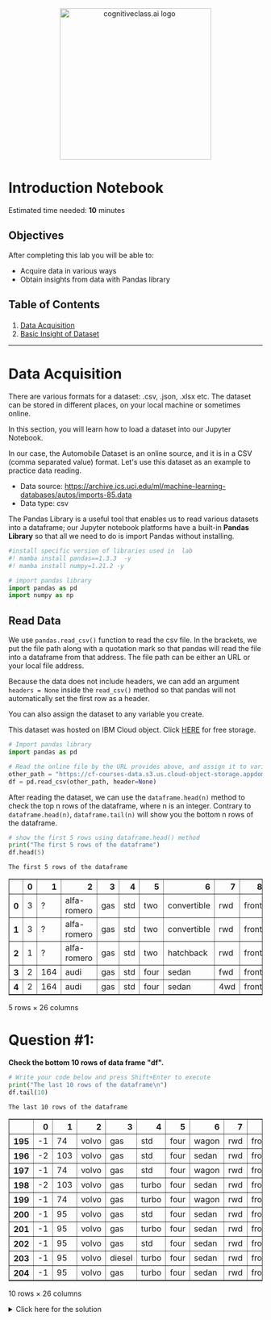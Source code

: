 <center>
    <img src="https://cf-courses-data.s3.us.cloud-object-storage.appdomain.cloud/IBMDeveloperSkillsNetwork-DA0101EN-SkillsNetwork/labs/Module%201/images/IDSNlogo.png" width="300" alt="cognitiveclass.ai logo"  />
</center>

# Introduction  Notebook

Estimated time needed: **10** minutes

## Objectives

After completing this lab you will be able to:

*   Acquire data in various ways
*   Obtain insights from data with Pandas library


<h2>Table of Contents</h2>

<div class="alert alert-block alert-info" style="margin-top: 20px">
<ol>
    <li><a href="https://#data_acquisition">Data Acquisition</a>
    <li><a href="https://#basic_insight">Basic Insight of Dataset</a></li>
</ol>

</div>
<hr>


<h1 id="data_acquisition">Data Acquisition</h1>
<p>
There are various formats for a dataset: .csv, .json, .xlsx  etc. The dataset can be stored in different places, on your local machine or sometimes online.<br>

In this section, you will learn how to load a dataset into our Jupyter Notebook.<br>

In our case, the Automobile Dataset is an online source, and it is in a CSV (comma separated value) format. Let's use this dataset as an example to practice data reading.

<ul>
    <li>Data source: <a href="https://archive.ics.uci.edu/ml/machine-learning-databases/autos/imports-85.data?utm_medium=Exinfluencer&utm_source=Exinfluencer&utm_content=000026UJ&utm_term=10006555&utm_id=NA-SkillsNetwork-Channel-SkillsNetworkCoursesIBMDeveloperSkillsNetworkDA0101ENSkillsNetwork20235326-2021-01-01" target="_blank">https://archive.ics.uci.edu/ml/machine-learning-databases/autos/imports-85.data</a></li>
    <li>Data type: csv</li>
</ul>
The Pandas Library is a useful tool that enables us to read various datasets into a dataframe; our Jupyter notebook platforms have a built-in <b>Pandas Library</b> so that all we need to do is import Pandas without installing.
</p>



```python
#install specific version of libraries used in  lab
#! mamba install pandas==1.3.3  -y
#! mamba install numpy=1.21.2 -y
```


```python
# import pandas library
import pandas as pd
import numpy as np
```

<h2>Read Data</h2>
<p>
We use <code>pandas.read_csv()</code> function to read the csv file. In the brackets, we put the file path along with a quotation mark so that pandas will read the file into a dataframe from that address. The file path can be either an URL or your local file address.<br>

Because the data does not include headers, we can add an argument <code>headers = None</code> inside the <code>read_csv()</code> method so that pandas will not automatically set the first row as a header.<br>

You can also assign the dataset to any variable you create.

</p>


This dataset was hosted on IBM Cloud object. Click <a href="https://cocl.us/DA101EN_object_storage?utm_medium=Exinfluencer&utm_source=Exinfluencer&utm_content=000026UJ&utm_term=10006555&utm_id=NA-SkillsNetwork-Channel-SkillsNetworkCoursesIBMDeveloperSkillsNetworkDA0101ENSkillsNetwork20235326-2021-01-01">HERE</a> for free storage.



```python
# Import pandas library
import pandas as pd

# Read the online file by the URL provides above, and assign it to variable "df"
other_path = "https://cf-courses-data.s3.us.cloud-object-storage.appdomain.cloud/IBMDeveloperSkillsNetwork-DA0101EN-SkillsNetwork/labs/Data%20files/auto.csv"
df = pd.read_csv(other_path, header=None)
```

After reading the dataset, we can use the <code>dataframe.head(n)</code> method to check the top n rows of the dataframe, where n is an integer. Contrary to <code>dataframe.head(n)</code>, <code>dataframe.tail(n)</code> will show you the bottom n rows of the dataframe.



```python
# show the first 5 rows using dataframe.head() method
print("The first 5 rows of the dataframe") 
df.head(5)
```

    The first 5 rows of the dataframe





<div>
<style scoped>
    .dataframe tbody tr th:only-of-type {
        vertical-align: middle;
    }

    .dataframe tbody tr th {
        vertical-align: top;
    }

    .dataframe thead th {
        text-align: right;
    }
</style>
<table border="1" class="dataframe">
  <thead>
    <tr style="text-align: right;">
      <th></th>
      <th>0</th>
      <th>1</th>
      <th>2</th>
      <th>3</th>
      <th>4</th>
      <th>5</th>
      <th>6</th>
      <th>7</th>
      <th>8</th>
      <th>9</th>
      <th>...</th>
      <th>16</th>
      <th>17</th>
      <th>18</th>
      <th>19</th>
      <th>20</th>
      <th>21</th>
      <th>22</th>
      <th>23</th>
      <th>24</th>
      <th>25</th>
    </tr>
  </thead>
  <tbody>
    <tr>
      <th>0</th>
      <td>3</td>
      <td>?</td>
      <td>alfa-romero</td>
      <td>gas</td>
      <td>std</td>
      <td>two</td>
      <td>convertible</td>
      <td>rwd</td>
      <td>front</td>
      <td>88.6</td>
      <td>...</td>
      <td>130</td>
      <td>mpfi</td>
      <td>3.47</td>
      <td>2.68</td>
      <td>9.0</td>
      <td>111</td>
      <td>5000</td>
      <td>21</td>
      <td>27</td>
      <td>13495</td>
    </tr>
    <tr>
      <th>1</th>
      <td>3</td>
      <td>?</td>
      <td>alfa-romero</td>
      <td>gas</td>
      <td>std</td>
      <td>two</td>
      <td>convertible</td>
      <td>rwd</td>
      <td>front</td>
      <td>88.6</td>
      <td>...</td>
      <td>130</td>
      <td>mpfi</td>
      <td>3.47</td>
      <td>2.68</td>
      <td>9.0</td>
      <td>111</td>
      <td>5000</td>
      <td>21</td>
      <td>27</td>
      <td>16500</td>
    </tr>
    <tr>
      <th>2</th>
      <td>1</td>
      <td>?</td>
      <td>alfa-romero</td>
      <td>gas</td>
      <td>std</td>
      <td>two</td>
      <td>hatchback</td>
      <td>rwd</td>
      <td>front</td>
      <td>94.5</td>
      <td>...</td>
      <td>152</td>
      <td>mpfi</td>
      <td>2.68</td>
      <td>3.47</td>
      <td>9.0</td>
      <td>154</td>
      <td>5000</td>
      <td>19</td>
      <td>26</td>
      <td>16500</td>
    </tr>
    <tr>
      <th>3</th>
      <td>2</td>
      <td>164</td>
      <td>audi</td>
      <td>gas</td>
      <td>std</td>
      <td>four</td>
      <td>sedan</td>
      <td>fwd</td>
      <td>front</td>
      <td>99.8</td>
      <td>...</td>
      <td>109</td>
      <td>mpfi</td>
      <td>3.19</td>
      <td>3.40</td>
      <td>10.0</td>
      <td>102</td>
      <td>5500</td>
      <td>24</td>
      <td>30</td>
      <td>13950</td>
    </tr>
    <tr>
      <th>4</th>
      <td>2</td>
      <td>164</td>
      <td>audi</td>
      <td>gas</td>
      <td>std</td>
      <td>four</td>
      <td>sedan</td>
      <td>4wd</td>
      <td>front</td>
      <td>99.4</td>
      <td>...</td>
      <td>136</td>
      <td>mpfi</td>
      <td>3.19</td>
      <td>3.40</td>
      <td>8.0</td>
      <td>115</td>
      <td>5500</td>
      <td>18</td>
      <td>22</td>
      <td>17450</td>
    </tr>
  </tbody>
</table>
<p>5 rows × 26 columns</p>
</div>



<div class="alert alert-danger alertdanger" style="margin-top: 20px">
<h1> Question #1: </h1>
<b>Check the bottom 10 rows of data frame "df".</b>
</div>



```python
# Write your code below and press Shift+Enter to execute 
print("The last 10 rows of the dataframe\n")
df.tail(10)
```

    The last 10 rows of the dataframe
    





<div>
<style scoped>
    .dataframe tbody tr th:only-of-type {
        vertical-align: middle;
    }

    .dataframe tbody tr th {
        vertical-align: top;
    }

    .dataframe thead th {
        text-align: right;
    }
</style>
<table border="1" class="dataframe">
  <thead>
    <tr style="text-align: right;">
      <th></th>
      <th>0</th>
      <th>1</th>
      <th>2</th>
      <th>3</th>
      <th>4</th>
      <th>5</th>
      <th>6</th>
      <th>7</th>
      <th>8</th>
      <th>9</th>
      <th>...</th>
      <th>16</th>
      <th>17</th>
      <th>18</th>
      <th>19</th>
      <th>20</th>
      <th>21</th>
      <th>22</th>
      <th>23</th>
      <th>24</th>
      <th>25</th>
    </tr>
  </thead>
  <tbody>
    <tr>
      <th>195</th>
      <td>-1</td>
      <td>74</td>
      <td>volvo</td>
      <td>gas</td>
      <td>std</td>
      <td>four</td>
      <td>wagon</td>
      <td>rwd</td>
      <td>front</td>
      <td>104.3</td>
      <td>...</td>
      <td>141</td>
      <td>mpfi</td>
      <td>3.78</td>
      <td>3.15</td>
      <td>9.5</td>
      <td>114</td>
      <td>5400</td>
      <td>23</td>
      <td>28</td>
      <td>13415</td>
    </tr>
    <tr>
      <th>196</th>
      <td>-2</td>
      <td>103</td>
      <td>volvo</td>
      <td>gas</td>
      <td>std</td>
      <td>four</td>
      <td>sedan</td>
      <td>rwd</td>
      <td>front</td>
      <td>104.3</td>
      <td>...</td>
      <td>141</td>
      <td>mpfi</td>
      <td>3.78</td>
      <td>3.15</td>
      <td>9.5</td>
      <td>114</td>
      <td>5400</td>
      <td>24</td>
      <td>28</td>
      <td>15985</td>
    </tr>
    <tr>
      <th>197</th>
      <td>-1</td>
      <td>74</td>
      <td>volvo</td>
      <td>gas</td>
      <td>std</td>
      <td>four</td>
      <td>wagon</td>
      <td>rwd</td>
      <td>front</td>
      <td>104.3</td>
      <td>...</td>
      <td>141</td>
      <td>mpfi</td>
      <td>3.78</td>
      <td>3.15</td>
      <td>9.5</td>
      <td>114</td>
      <td>5400</td>
      <td>24</td>
      <td>28</td>
      <td>16515</td>
    </tr>
    <tr>
      <th>198</th>
      <td>-2</td>
      <td>103</td>
      <td>volvo</td>
      <td>gas</td>
      <td>turbo</td>
      <td>four</td>
      <td>sedan</td>
      <td>rwd</td>
      <td>front</td>
      <td>104.3</td>
      <td>...</td>
      <td>130</td>
      <td>mpfi</td>
      <td>3.62</td>
      <td>3.15</td>
      <td>7.5</td>
      <td>162</td>
      <td>5100</td>
      <td>17</td>
      <td>22</td>
      <td>18420</td>
    </tr>
    <tr>
      <th>199</th>
      <td>-1</td>
      <td>74</td>
      <td>volvo</td>
      <td>gas</td>
      <td>turbo</td>
      <td>four</td>
      <td>wagon</td>
      <td>rwd</td>
      <td>front</td>
      <td>104.3</td>
      <td>...</td>
      <td>130</td>
      <td>mpfi</td>
      <td>3.62</td>
      <td>3.15</td>
      <td>7.5</td>
      <td>162</td>
      <td>5100</td>
      <td>17</td>
      <td>22</td>
      <td>18950</td>
    </tr>
    <tr>
      <th>200</th>
      <td>-1</td>
      <td>95</td>
      <td>volvo</td>
      <td>gas</td>
      <td>std</td>
      <td>four</td>
      <td>sedan</td>
      <td>rwd</td>
      <td>front</td>
      <td>109.1</td>
      <td>...</td>
      <td>141</td>
      <td>mpfi</td>
      <td>3.78</td>
      <td>3.15</td>
      <td>9.5</td>
      <td>114</td>
      <td>5400</td>
      <td>23</td>
      <td>28</td>
      <td>16845</td>
    </tr>
    <tr>
      <th>201</th>
      <td>-1</td>
      <td>95</td>
      <td>volvo</td>
      <td>gas</td>
      <td>turbo</td>
      <td>four</td>
      <td>sedan</td>
      <td>rwd</td>
      <td>front</td>
      <td>109.1</td>
      <td>...</td>
      <td>141</td>
      <td>mpfi</td>
      <td>3.78</td>
      <td>3.15</td>
      <td>8.7</td>
      <td>160</td>
      <td>5300</td>
      <td>19</td>
      <td>25</td>
      <td>19045</td>
    </tr>
    <tr>
      <th>202</th>
      <td>-1</td>
      <td>95</td>
      <td>volvo</td>
      <td>gas</td>
      <td>std</td>
      <td>four</td>
      <td>sedan</td>
      <td>rwd</td>
      <td>front</td>
      <td>109.1</td>
      <td>...</td>
      <td>173</td>
      <td>mpfi</td>
      <td>3.58</td>
      <td>2.87</td>
      <td>8.8</td>
      <td>134</td>
      <td>5500</td>
      <td>18</td>
      <td>23</td>
      <td>21485</td>
    </tr>
    <tr>
      <th>203</th>
      <td>-1</td>
      <td>95</td>
      <td>volvo</td>
      <td>diesel</td>
      <td>turbo</td>
      <td>four</td>
      <td>sedan</td>
      <td>rwd</td>
      <td>front</td>
      <td>109.1</td>
      <td>...</td>
      <td>145</td>
      <td>idi</td>
      <td>3.01</td>
      <td>3.40</td>
      <td>23.0</td>
      <td>106</td>
      <td>4800</td>
      <td>26</td>
      <td>27</td>
      <td>22470</td>
    </tr>
    <tr>
      <th>204</th>
      <td>-1</td>
      <td>95</td>
      <td>volvo</td>
      <td>gas</td>
      <td>turbo</td>
      <td>four</td>
      <td>sedan</td>
      <td>rwd</td>
      <td>front</td>
      <td>109.1</td>
      <td>...</td>
      <td>141</td>
      <td>mpfi</td>
      <td>3.78</td>
      <td>3.15</td>
      <td>9.5</td>
      <td>114</td>
      <td>5400</td>
      <td>19</td>
      <td>25</td>
      <td>22625</td>
    </tr>
  </tbody>
</table>
<p>10 rows × 26 columns</p>
</div>



<details><summary>Click here for the solution</summary>

```python
print("The last 10 rows of the dataframe\n")
df.tail(10)
```


<h3>Add Headers</h3>
<p>
Take a look at our dataset. Pandas automatically set the header with an integer starting from 0.
</p>
<p>
To better describe our data, we can introduce a header. This information is available at:  <a href="https://archive.ics.uci.edu/ml/datasets/Automobile?utm_medium=Exinfluencer&utm_source=Exinfluencer&utm_content=000026UJ&utm_term=10006555&utm_id=NA-SkillsNetwork-Channel-SkillsNetworkCoursesIBMDeveloperSkillsNetworkDA0101ENSkillsNetwork20235326-2021-01-01" target="_blank">https://archive.ics.uci.edu/ml/datasets/Automobile</a>.
</p>
<p>
Thus, we have to add headers manually.
</p>
<p>
First, we create a list "headers" that include all column names in order.
Then, we use <code>dataframe.columns = headers</code> to replace the headers with the list we created.
</p>



```python
# create headers list
headers = ["symboling","normalized-losses","make","fuel-type","aspiration", "num-of-doors","body-style",
         "drive-wheels","engine-location","wheel-base", "length","width","height","curb-weight","engine-type",
         "num-of-cylinders", "engine-size","fuel-system","bore","stroke","compression-ratio","horsepower",
         "peak-rpm","city-mpg","highway-mpg","price"]
print("headers\n", headers)
```

    headers
     ['symboling', 'normalized-losses', 'make', 'fuel-type', 'aspiration', 'num-of-doors', 'body-style', 'drive-wheels', 'engine-location', 'wheel-base', 'length', 'width', 'height', 'curb-weight', 'engine-type', 'num-of-cylinders', 'engine-size', 'fuel-system', 'bore', 'stroke', 'compression-ratio', 'horsepower', 'peak-rpm', 'city-mpg', 'highway-mpg', 'price']


We replace headers and recheck our dataframe:



```python
df.columns = headers
df.head(10)
```




<div>
<style scoped>
    .dataframe tbody tr th:only-of-type {
        vertical-align: middle;
    }

    .dataframe tbody tr th {
        vertical-align: top;
    }

    .dataframe thead th {
        text-align: right;
    }
</style>
<table border="1" class="dataframe">
  <thead>
    <tr style="text-align: right;">
      <th></th>
      <th>symboling</th>
      <th>normalized-losses</th>
      <th>make</th>
      <th>fuel-type</th>
      <th>aspiration</th>
      <th>num-of-doors</th>
      <th>body-style</th>
      <th>drive-wheels</th>
      <th>engine-location</th>
      <th>wheel-base</th>
      <th>...</th>
      <th>engine-size</th>
      <th>fuel-system</th>
      <th>bore</th>
      <th>stroke</th>
      <th>compression-ratio</th>
      <th>horsepower</th>
      <th>peak-rpm</th>
      <th>city-mpg</th>
      <th>highway-mpg</th>
      <th>price</th>
    </tr>
  </thead>
  <tbody>
    <tr>
      <th>0</th>
      <td>3</td>
      <td>?</td>
      <td>alfa-romero</td>
      <td>gas</td>
      <td>std</td>
      <td>two</td>
      <td>convertible</td>
      <td>rwd</td>
      <td>front</td>
      <td>88.6</td>
      <td>...</td>
      <td>130</td>
      <td>mpfi</td>
      <td>3.47</td>
      <td>2.68</td>
      <td>9.0</td>
      <td>111</td>
      <td>5000</td>
      <td>21</td>
      <td>27</td>
      <td>13495</td>
    </tr>
    <tr>
      <th>1</th>
      <td>3</td>
      <td>?</td>
      <td>alfa-romero</td>
      <td>gas</td>
      <td>std</td>
      <td>two</td>
      <td>convertible</td>
      <td>rwd</td>
      <td>front</td>
      <td>88.6</td>
      <td>...</td>
      <td>130</td>
      <td>mpfi</td>
      <td>3.47</td>
      <td>2.68</td>
      <td>9.0</td>
      <td>111</td>
      <td>5000</td>
      <td>21</td>
      <td>27</td>
      <td>16500</td>
    </tr>
    <tr>
      <th>2</th>
      <td>1</td>
      <td>?</td>
      <td>alfa-romero</td>
      <td>gas</td>
      <td>std</td>
      <td>two</td>
      <td>hatchback</td>
      <td>rwd</td>
      <td>front</td>
      <td>94.5</td>
      <td>...</td>
      <td>152</td>
      <td>mpfi</td>
      <td>2.68</td>
      <td>3.47</td>
      <td>9.0</td>
      <td>154</td>
      <td>5000</td>
      <td>19</td>
      <td>26</td>
      <td>16500</td>
    </tr>
    <tr>
      <th>3</th>
      <td>2</td>
      <td>164</td>
      <td>audi</td>
      <td>gas</td>
      <td>std</td>
      <td>four</td>
      <td>sedan</td>
      <td>fwd</td>
      <td>front</td>
      <td>99.8</td>
      <td>...</td>
      <td>109</td>
      <td>mpfi</td>
      <td>3.19</td>
      <td>3.40</td>
      <td>10.0</td>
      <td>102</td>
      <td>5500</td>
      <td>24</td>
      <td>30</td>
      <td>13950</td>
    </tr>
    <tr>
      <th>4</th>
      <td>2</td>
      <td>164</td>
      <td>audi</td>
      <td>gas</td>
      <td>std</td>
      <td>four</td>
      <td>sedan</td>
      <td>4wd</td>
      <td>front</td>
      <td>99.4</td>
      <td>...</td>
      <td>136</td>
      <td>mpfi</td>
      <td>3.19</td>
      <td>3.40</td>
      <td>8.0</td>
      <td>115</td>
      <td>5500</td>
      <td>18</td>
      <td>22</td>
      <td>17450</td>
    </tr>
    <tr>
      <th>5</th>
      <td>2</td>
      <td>?</td>
      <td>audi</td>
      <td>gas</td>
      <td>std</td>
      <td>two</td>
      <td>sedan</td>
      <td>fwd</td>
      <td>front</td>
      <td>99.8</td>
      <td>...</td>
      <td>136</td>
      <td>mpfi</td>
      <td>3.19</td>
      <td>3.40</td>
      <td>8.5</td>
      <td>110</td>
      <td>5500</td>
      <td>19</td>
      <td>25</td>
      <td>15250</td>
    </tr>
    <tr>
      <th>6</th>
      <td>1</td>
      <td>158</td>
      <td>audi</td>
      <td>gas</td>
      <td>std</td>
      <td>four</td>
      <td>sedan</td>
      <td>fwd</td>
      <td>front</td>
      <td>105.8</td>
      <td>...</td>
      <td>136</td>
      <td>mpfi</td>
      <td>3.19</td>
      <td>3.40</td>
      <td>8.5</td>
      <td>110</td>
      <td>5500</td>
      <td>19</td>
      <td>25</td>
      <td>17710</td>
    </tr>
    <tr>
      <th>7</th>
      <td>1</td>
      <td>?</td>
      <td>audi</td>
      <td>gas</td>
      <td>std</td>
      <td>four</td>
      <td>wagon</td>
      <td>fwd</td>
      <td>front</td>
      <td>105.8</td>
      <td>...</td>
      <td>136</td>
      <td>mpfi</td>
      <td>3.19</td>
      <td>3.40</td>
      <td>8.5</td>
      <td>110</td>
      <td>5500</td>
      <td>19</td>
      <td>25</td>
      <td>18920</td>
    </tr>
    <tr>
      <th>8</th>
      <td>1</td>
      <td>158</td>
      <td>audi</td>
      <td>gas</td>
      <td>turbo</td>
      <td>four</td>
      <td>sedan</td>
      <td>fwd</td>
      <td>front</td>
      <td>105.8</td>
      <td>...</td>
      <td>131</td>
      <td>mpfi</td>
      <td>3.13</td>
      <td>3.40</td>
      <td>8.3</td>
      <td>140</td>
      <td>5500</td>
      <td>17</td>
      <td>20</td>
      <td>23875</td>
    </tr>
    <tr>
      <th>9</th>
      <td>0</td>
      <td>?</td>
      <td>audi</td>
      <td>gas</td>
      <td>turbo</td>
      <td>two</td>
      <td>hatchback</td>
      <td>4wd</td>
      <td>front</td>
      <td>99.5</td>
      <td>...</td>
      <td>131</td>
      <td>mpfi</td>
      <td>3.13</td>
      <td>3.40</td>
      <td>7.0</td>
      <td>160</td>
      <td>5500</td>
      <td>16</td>
      <td>22</td>
      <td>?</td>
    </tr>
  </tbody>
</table>
<p>10 rows × 26 columns</p>
</div>



We need to replace the "?" symbol with NaN so the dropna() can remove the missing values:



```python
df1=df.replace('?',np.NaN)

```

We can drop missing values along the column "price" as follows:



```python
df=df1.dropna(subset=["price"], axis=0)
df.head(20)
```




<div>
<style scoped>
    .dataframe tbody tr th:only-of-type {
        vertical-align: middle;
    }

    .dataframe tbody tr th {
        vertical-align: top;
    }

    .dataframe thead th {
        text-align: right;
    }
</style>
<table border="1" class="dataframe">
  <thead>
    <tr style="text-align: right;">
      <th></th>
      <th>symboling</th>
      <th>normalized-losses</th>
      <th>make</th>
      <th>fuel-type</th>
      <th>aspiration</th>
      <th>num-of-doors</th>
      <th>body-style</th>
      <th>drive-wheels</th>
      <th>engine-location</th>
      <th>wheel-base</th>
      <th>...</th>
      <th>engine-size</th>
      <th>fuel-system</th>
      <th>bore</th>
      <th>stroke</th>
      <th>compression-ratio</th>
      <th>horsepower</th>
      <th>peak-rpm</th>
      <th>city-mpg</th>
      <th>highway-mpg</th>
      <th>price</th>
    </tr>
  </thead>
  <tbody>
    <tr>
      <th>0</th>
      <td>3</td>
      <td>NaN</td>
      <td>alfa-romero</td>
      <td>gas</td>
      <td>std</td>
      <td>two</td>
      <td>convertible</td>
      <td>rwd</td>
      <td>front</td>
      <td>88.6</td>
      <td>...</td>
      <td>130</td>
      <td>mpfi</td>
      <td>3.47</td>
      <td>2.68</td>
      <td>9.0</td>
      <td>111</td>
      <td>5000</td>
      <td>21</td>
      <td>27</td>
      <td>13495</td>
    </tr>
    <tr>
      <th>1</th>
      <td>3</td>
      <td>NaN</td>
      <td>alfa-romero</td>
      <td>gas</td>
      <td>std</td>
      <td>two</td>
      <td>convertible</td>
      <td>rwd</td>
      <td>front</td>
      <td>88.6</td>
      <td>...</td>
      <td>130</td>
      <td>mpfi</td>
      <td>3.47</td>
      <td>2.68</td>
      <td>9.0</td>
      <td>111</td>
      <td>5000</td>
      <td>21</td>
      <td>27</td>
      <td>16500</td>
    </tr>
    <tr>
      <th>2</th>
      <td>1</td>
      <td>NaN</td>
      <td>alfa-romero</td>
      <td>gas</td>
      <td>std</td>
      <td>two</td>
      <td>hatchback</td>
      <td>rwd</td>
      <td>front</td>
      <td>94.5</td>
      <td>...</td>
      <td>152</td>
      <td>mpfi</td>
      <td>2.68</td>
      <td>3.47</td>
      <td>9.0</td>
      <td>154</td>
      <td>5000</td>
      <td>19</td>
      <td>26</td>
      <td>16500</td>
    </tr>
    <tr>
      <th>3</th>
      <td>2</td>
      <td>164</td>
      <td>audi</td>
      <td>gas</td>
      <td>std</td>
      <td>four</td>
      <td>sedan</td>
      <td>fwd</td>
      <td>front</td>
      <td>99.8</td>
      <td>...</td>
      <td>109</td>
      <td>mpfi</td>
      <td>3.19</td>
      <td>3.40</td>
      <td>10.0</td>
      <td>102</td>
      <td>5500</td>
      <td>24</td>
      <td>30</td>
      <td>13950</td>
    </tr>
    <tr>
      <th>4</th>
      <td>2</td>
      <td>164</td>
      <td>audi</td>
      <td>gas</td>
      <td>std</td>
      <td>four</td>
      <td>sedan</td>
      <td>4wd</td>
      <td>front</td>
      <td>99.4</td>
      <td>...</td>
      <td>136</td>
      <td>mpfi</td>
      <td>3.19</td>
      <td>3.40</td>
      <td>8.0</td>
      <td>115</td>
      <td>5500</td>
      <td>18</td>
      <td>22</td>
      <td>17450</td>
    </tr>
    <tr>
      <th>5</th>
      <td>2</td>
      <td>NaN</td>
      <td>audi</td>
      <td>gas</td>
      <td>std</td>
      <td>two</td>
      <td>sedan</td>
      <td>fwd</td>
      <td>front</td>
      <td>99.8</td>
      <td>...</td>
      <td>136</td>
      <td>mpfi</td>
      <td>3.19</td>
      <td>3.40</td>
      <td>8.5</td>
      <td>110</td>
      <td>5500</td>
      <td>19</td>
      <td>25</td>
      <td>15250</td>
    </tr>
    <tr>
      <th>6</th>
      <td>1</td>
      <td>158</td>
      <td>audi</td>
      <td>gas</td>
      <td>std</td>
      <td>four</td>
      <td>sedan</td>
      <td>fwd</td>
      <td>front</td>
      <td>105.8</td>
      <td>...</td>
      <td>136</td>
      <td>mpfi</td>
      <td>3.19</td>
      <td>3.40</td>
      <td>8.5</td>
      <td>110</td>
      <td>5500</td>
      <td>19</td>
      <td>25</td>
      <td>17710</td>
    </tr>
    <tr>
      <th>7</th>
      <td>1</td>
      <td>NaN</td>
      <td>audi</td>
      <td>gas</td>
      <td>std</td>
      <td>four</td>
      <td>wagon</td>
      <td>fwd</td>
      <td>front</td>
      <td>105.8</td>
      <td>...</td>
      <td>136</td>
      <td>mpfi</td>
      <td>3.19</td>
      <td>3.40</td>
      <td>8.5</td>
      <td>110</td>
      <td>5500</td>
      <td>19</td>
      <td>25</td>
      <td>18920</td>
    </tr>
    <tr>
      <th>8</th>
      <td>1</td>
      <td>158</td>
      <td>audi</td>
      <td>gas</td>
      <td>turbo</td>
      <td>four</td>
      <td>sedan</td>
      <td>fwd</td>
      <td>front</td>
      <td>105.8</td>
      <td>...</td>
      <td>131</td>
      <td>mpfi</td>
      <td>3.13</td>
      <td>3.40</td>
      <td>8.3</td>
      <td>140</td>
      <td>5500</td>
      <td>17</td>
      <td>20</td>
      <td>23875</td>
    </tr>
    <tr>
      <th>10</th>
      <td>2</td>
      <td>192</td>
      <td>bmw</td>
      <td>gas</td>
      <td>std</td>
      <td>two</td>
      <td>sedan</td>
      <td>rwd</td>
      <td>front</td>
      <td>101.2</td>
      <td>...</td>
      <td>108</td>
      <td>mpfi</td>
      <td>3.50</td>
      <td>2.80</td>
      <td>8.8</td>
      <td>101</td>
      <td>5800</td>
      <td>23</td>
      <td>29</td>
      <td>16430</td>
    </tr>
    <tr>
      <th>11</th>
      <td>0</td>
      <td>192</td>
      <td>bmw</td>
      <td>gas</td>
      <td>std</td>
      <td>four</td>
      <td>sedan</td>
      <td>rwd</td>
      <td>front</td>
      <td>101.2</td>
      <td>...</td>
      <td>108</td>
      <td>mpfi</td>
      <td>3.50</td>
      <td>2.80</td>
      <td>8.8</td>
      <td>101</td>
      <td>5800</td>
      <td>23</td>
      <td>29</td>
      <td>16925</td>
    </tr>
    <tr>
      <th>12</th>
      <td>0</td>
      <td>188</td>
      <td>bmw</td>
      <td>gas</td>
      <td>std</td>
      <td>two</td>
      <td>sedan</td>
      <td>rwd</td>
      <td>front</td>
      <td>101.2</td>
      <td>...</td>
      <td>164</td>
      <td>mpfi</td>
      <td>3.31</td>
      <td>3.19</td>
      <td>9.0</td>
      <td>121</td>
      <td>4250</td>
      <td>21</td>
      <td>28</td>
      <td>20970</td>
    </tr>
    <tr>
      <th>13</th>
      <td>0</td>
      <td>188</td>
      <td>bmw</td>
      <td>gas</td>
      <td>std</td>
      <td>four</td>
      <td>sedan</td>
      <td>rwd</td>
      <td>front</td>
      <td>101.2</td>
      <td>...</td>
      <td>164</td>
      <td>mpfi</td>
      <td>3.31</td>
      <td>3.19</td>
      <td>9.0</td>
      <td>121</td>
      <td>4250</td>
      <td>21</td>
      <td>28</td>
      <td>21105</td>
    </tr>
    <tr>
      <th>14</th>
      <td>1</td>
      <td>NaN</td>
      <td>bmw</td>
      <td>gas</td>
      <td>std</td>
      <td>four</td>
      <td>sedan</td>
      <td>rwd</td>
      <td>front</td>
      <td>103.5</td>
      <td>...</td>
      <td>164</td>
      <td>mpfi</td>
      <td>3.31</td>
      <td>3.19</td>
      <td>9.0</td>
      <td>121</td>
      <td>4250</td>
      <td>20</td>
      <td>25</td>
      <td>24565</td>
    </tr>
    <tr>
      <th>15</th>
      <td>0</td>
      <td>NaN</td>
      <td>bmw</td>
      <td>gas</td>
      <td>std</td>
      <td>four</td>
      <td>sedan</td>
      <td>rwd</td>
      <td>front</td>
      <td>103.5</td>
      <td>...</td>
      <td>209</td>
      <td>mpfi</td>
      <td>3.62</td>
      <td>3.39</td>
      <td>8.0</td>
      <td>182</td>
      <td>5400</td>
      <td>16</td>
      <td>22</td>
      <td>30760</td>
    </tr>
    <tr>
      <th>16</th>
      <td>0</td>
      <td>NaN</td>
      <td>bmw</td>
      <td>gas</td>
      <td>std</td>
      <td>two</td>
      <td>sedan</td>
      <td>rwd</td>
      <td>front</td>
      <td>103.5</td>
      <td>...</td>
      <td>209</td>
      <td>mpfi</td>
      <td>3.62</td>
      <td>3.39</td>
      <td>8.0</td>
      <td>182</td>
      <td>5400</td>
      <td>16</td>
      <td>22</td>
      <td>41315</td>
    </tr>
    <tr>
      <th>17</th>
      <td>0</td>
      <td>NaN</td>
      <td>bmw</td>
      <td>gas</td>
      <td>std</td>
      <td>four</td>
      <td>sedan</td>
      <td>rwd</td>
      <td>front</td>
      <td>110.0</td>
      <td>...</td>
      <td>209</td>
      <td>mpfi</td>
      <td>3.62</td>
      <td>3.39</td>
      <td>8.0</td>
      <td>182</td>
      <td>5400</td>
      <td>15</td>
      <td>20</td>
      <td>36880</td>
    </tr>
    <tr>
      <th>18</th>
      <td>2</td>
      <td>121</td>
      <td>chevrolet</td>
      <td>gas</td>
      <td>std</td>
      <td>two</td>
      <td>hatchback</td>
      <td>fwd</td>
      <td>front</td>
      <td>88.4</td>
      <td>...</td>
      <td>61</td>
      <td>2bbl</td>
      <td>2.91</td>
      <td>3.03</td>
      <td>9.5</td>
      <td>48</td>
      <td>5100</td>
      <td>47</td>
      <td>53</td>
      <td>5151</td>
    </tr>
    <tr>
      <th>19</th>
      <td>1</td>
      <td>98</td>
      <td>chevrolet</td>
      <td>gas</td>
      <td>std</td>
      <td>two</td>
      <td>hatchback</td>
      <td>fwd</td>
      <td>front</td>
      <td>94.5</td>
      <td>...</td>
      <td>90</td>
      <td>2bbl</td>
      <td>3.03</td>
      <td>3.11</td>
      <td>9.6</td>
      <td>70</td>
      <td>5400</td>
      <td>38</td>
      <td>43</td>
      <td>6295</td>
    </tr>
    <tr>
      <th>20</th>
      <td>0</td>
      <td>81</td>
      <td>chevrolet</td>
      <td>gas</td>
      <td>std</td>
      <td>four</td>
      <td>sedan</td>
      <td>fwd</td>
      <td>front</td>
      <td>94.5</td>
      <td>...</td>
      <td>90</td>
      <td>2bbl</td>
      <td>3.03</td>
      <td>3.11</td>
      <td>9.6</td>
      <td>70</td>
      <td>5400</td>
      <td>38</td>
      <td>43</td>
      <td>6575</td>
    </tr>
  </tbody>
</table>
<p>20 rows × 26 columns</p>
</div>



Now, we have successfully read the raw dataset and added the correct headers into the dataframe.


 <div class="alert alert-danger alertdanger" style="margin-top: 20px">
<h1> Question #2: </h1>
<b>Find the name of the columns of the dataframe.</b>
</div>



```python
# Write your code below and press Shift+Enter to execute 
print(df.columns)
```

    Index(['symboling', 'normalized-losses', 'make', 'fuel-type', 'aspiration',
           'num-of-doors', 'body-style', 'drive-wheels', 'engine-location',
           'wheel-base', 'length', 'width', 'height', 'curb-weight', 'engine-type',
           'num-of-cylinders', 'engine-size', 'fuel-system', 'bore', 'stroke',
           'compression-ratio', 'horsepower', 'peak-rpm', 'city-mpg',
           'highway-mpg', 'price'],
          dtype='object')


<details><summary>Click here for the solution</summary>

```python
print(df.columns)
```

</details>


<h2>Save Dataset</h2>
<p>
Correspondingly, Pandas enables us to save the dataset to csv. By using the <code>dataframe.to_csv()</code> method, you can add the file path and name along with quotation marks in the brackets.
</p>
<p>
For example, if you would save the dataframe <b>df</b> as <b>automobile.csv</b> to your local machine, you may use the syntax below, where <code>index = False</code> means the row names will not be written.
</p>



```python
df.to_csv("automobile.csv", index=False)
```

We can also read and save other file formats. We can use similar functions like **`pd.read_csv()`** and **`df.to_csv()`** for other data formats. The functions are listed in the following table:


<h2>Read/Save Other Data Formats</h2>

| Data Formate |        Read       |            Save |
| ------------ | :---------------: | --------------: |
| csv          |  `pd.read_csv()`  |   `df.to_csv()` |
| json         |  `pd.read_json()` |  `df.to_json()` |
| excel        | `pd.read_excel()` | `df.to_excel()` |
| hdf          |  `pd.read_hdf()`  |   `df.to_hdf()` |
| sql          |  `pd.read_sql()`  |   `df.to_sql()` |
| ...          |        ...        |             ... |


<h1 id="basic_insight">Basic Insight of Dataset</h1>
<p>
After reading data into Pandas dataframe, it is time for us to explore the dataset.<br>

There are several ways to obtain essential insights of the data to help us better understand our dataset.

</p>


<h2>Data Types</h2>
<p>
Data has a variety of types.<br>

The main types stored in Pandas dataframes are <b>object</b>, <b>float</b>, <b>int</b>, <b>bool</b> and <b>datetime64</b>. In order to better learn about each attribute, it is always good for us to know the data type of each column. In Pandas:

</p>



```python
df.dtypes

```




    symboling              int64
    normalized-losses     object
    make                  object
    fuel-type             object
    aspiration            object
    num-of-doors          object
    body-style            object
    drive-wheels          object
    engine-location       object
    wheel-base           float64
    length               float64
    width                float64
    height               float64
    curb-weight            int64
    engine-type           object
    num-of-cylinders      object
    engine-size            int64
    fuel-system           object
    bore                  object
    stroke                object
    compression-ratio    float64
    horsepower            object
    peak-rpm              object
    city-mpg               int64
    highway-mpg            int64
    price                 object
    dtype: object



A series with the data type of each column is returned.



```python
# check the data type of data frame "df" by .dtypes
print(df.dtypes)
```

    symboling              int64
    normalized-losses     object
    make                  object
    fuel-type             object
    aspiration            object
    num-of-doors          object
    body-style            object
    drive-wheels          object
    engine-location       object
    wheel-base           float64
    length               float64
    width                float64
    height               float64
    curb-weight            int64
    engine-type           object
    num-of-cylinders      object
    engine-size            int64
    fuel-system           object
    bore                  object
    stroke                object
    compression-ratio    float64
    horsepower            object
    peak-rpm              object
    city-mpg               int64
    highway-mpg            int64
    price                 object
    dtype: object


<p>
As shown above, it is clear to see that the data type of "symboling" and "curb-weight" are <code>int64</code>, "normalized-losses" is <code>object</code>, and "wheel-base" is <code>float64</code>, etc.
</p>
<p>
These data types can be changed; we will learn how to accomplish this in a later module.
</p>


<h2>Describe</h2>
If we would like to get a statistical summary of each column e.g. count, column mean value, column standard deviation, etc., we use the describe method:

dataframe.describe()
This method will provide various summary statistics, excluding <code>NaN</code> (Not a Number) values.



```python
df.describe()
```




<div>
<style scoped>
    .dataframe tbody tr th:only-of-type {
        vertical-align: middle;
    }

    .dataframe tbody tr th {
        vertical-align: top;
    }

    .dataframe thead th {
        text-align: right;
    }
</style>
<table border="1" class="dataframe">
  <thead>
    <tr style="text-align: right;">
      <th></th>
      <th>symboling</th>
      <th>wheel-base</th>
      <th>length</th>
      <th>width</th>
      <th>height</th>
      <th>curb-weight</th>
      <th>engine-size</th>
      <th>compression-ratio</th>
      <th>city-mpg</th>
      <th>highway-mpg</th>
    </tr>
  </thead>
  <tbody>
    <tr>
      <th>count</th>
      <td>201.000000</td>
      <td>201.000000</td>
      <td>201.000000</td>
      <td>201.000000</td>
      <td>201.000000</td>
      <td>201.000000</td>
      <td>201.000000</td>
      <td>201.000000</td>
      <td>201.000000</td>
      <td>201.000000</td>
    </tr>
    <tr>
      <th>mean</th>
      <td>0.840796</td>
      <td>98.797015</td>
      <td>174.200995</td>
      <td>65.889055</td>
      <td>53.766667</td>
      <td>2555.666667</td>
      <td>126.875622</td>
      <td>10.164279</td>
      <td>25.179104</td>
      <td>30.686567</td>
    </tr>
    <tr>
      <th>std</th>
      <td>1.254802</td>
      <td>6.066366</td>
      <td>12.322175</td>
      <td>2.101471</td>
      <td>2.447822</td>
      <td>517.296727</td>
      <td>41.546834</td>
      <td>4.004965</td>
      <td>6.423220</td>
      <td>6.815150</td>
    </tr>
    <tr>
      <th>min</th>
      <td>-2.000000</td>
      <td>86.600000</td>
      <td>141.100000</td>
      <td>60.300000</td>
      <td>47.800000</td>
      <td>1488.000000</td>
      <td>61.000000</td>
      <td>7.000000</td>
      <td>13.000000</td>
      <td>16.000000</td>
    </tr>
    <tr>
      <th>25%</th>
      <td>0.000000</td>
      <td>94.500000</td>
      <td>166.800000</td>
      <td>64.100000</td>
      <td>52.000000</td>
      <td>2169.000000</td>
      <td>98.000000</td>
      <td>8.600000</td>
      <td>19.000000</td>
      <td>25.000000</td>
    </tr>
    <tr>
      <th>50%</th>
      <td>1.000000</td>
      <td>97.000000</td>
      <td>173.200000</td>
      <td>65.500000</td>
      <td>54.100000</td>
      <td>2414.000000</td>
      <td>120.000000</td>
      <td>9.000000</td>
      <td>24.000000</td>
      <td>30.000000</td>
    </tr>
    <tr>
      <th>75%</th>
      <td>2.000000</td>
      <td>102.400000</td>
      <td>183.500000</td>
      <td>66.600000</td>
      <td>55.500000</td>
      <td>2926.000000</td>
      <td>141.000000</td>
      <td>9.400000</td>
      <td>30.000000</td>
      <td>34.000000</td>
    </tr>
    <tr>
      <th>max</th>
      <td>3.000000</td>
      <td>120.900000</td>
      <td>208.100000</td>
      <td>72.000000</td>
      <td>59.800000</td>
      <td>4066.000000</td>
      <td>326.000000</td>
      <td>23.000000</td>
      <td>49.000000</td>
      <td>54.000000</td>
    </tr>
  </tbody>
</table>
</div>



<p>
This shows the statistical summary of all numeric-typed (int, float) columns.<br>

For example, the attribute "symboling" has 205 counts, the mean value of this column is 0.83, the standard deviation is 1.25, the minimum value is -2, 25th percentile is 0, 50th percentile is 1, 75th percentile is 2, and the maximum value is 3. <br>

However, what if we would also like to check all the columns including those that are of type object? <br><br>

You can add an argument <code>include = "all"</code> inside the bracket. Let's try it again.

</p>



```python
# describe all the columns in "df" 
df.describe(include = "all")
```




<div>
<style scoped>
    .dataframe tbody tr th:only-of-type {
        vertical-align: middle;
    }

    .dataframe tbody tr th {
        vertical-align: top;
    }

    .dataframe thead th {
        text-align: right;
    }
</style>
<table border="1" class="dataframe">
  <thead>
    <tr style="text-align: right;">
      <th></th>
      <th>symboling</th>
      <th>normalized-losses</th>
      <th>make</th>
      <th>fuel-type</th>
      <th>aspiration</th>
      <th>num-of-doors</th>
      <th>body-style</th>
      <th>drive-wheels</th>
      <th>engine-location</th>
      <th>wheel-base</th>
      <th>...</th>
      <th>engine-size</th>
      <th>fuel-system</th>
      <th>bore</th>
      <th>stroke</th>
      <th>compression-ratio</th>
      <th>horsepower</th>
      <th>peak-rpm</th>
      <th>city-mpg</th>
      <th>highway-mpg</th>
      <th>price</th>
    </tr>
  </thead>
  <tbody>
    <tr>
      <th>count</th>
      <td>201.000000</td>
      <td>164</td>
      <td>201</td>
      <td>201</td>
      <td>201</td>
      <td>199</td>
      <td>201</td>
      <td>201</td>
      <td>201</td>
      <td>201.000000</td>
      <td>...</td>
      <td>201.000000</td>
      <td>201</td>
      <td>197</td>
      <td>197</td>
      <td>201.000000</td>
      <td>199</td>
      <td>199</td>
      <td>201.000000</td>
      <td>201.000000</td>
      <td>201</td>
    </tr>
    <tr>
      <th>unique</th>
      <td>NaN</td>
      <td>51</td>
      <td>22</td>
      <td>2</td>
      <td>2</td>
      <td>2</td>
      <td>5</td>
      <td>3</td>
      <td>2</td>
      <td>NaN</td>
      <td>...</td>
      <td>NaN</td>
      <td>8</td>
      <td>38</td>
      <td>36</td>
      <td>NaN</td>
      <td>58</td>
      <td>22</td>
      <td>NaN</td>
      <td>NaN</td>
      <td>186</td>
    </tr>
    <tr>
      <th>top</th>
      <td>NaN</td>
      <td>161</td>
      <td>toyota</td>
      <td>gas</td>
      <td>std</td>
      <td>four</td>
      <td>sedan</td>
      <td>fwd</td>
      <td>front</td>
      <td>NaN</td>
      <td>...</td>
      <td>NaN</td>
      <td>mpfi</td>
      <td>3.62</td>
      <td>3.40</td>
      <td>NaN</td>
      <td>68</td>
      <td>4800</td>
      <td>NaN</td>
      <td>NaN</td>
      <td>16500</td>
    </tr>
    <tr>
      <th>freq</th>
      <td>NaN</td>
      <td>11</td>
      <td>32</td>
      <td>181</td>
      <td>165</td>
      <td>113</td>
      <td>94</td>
      <td>118</td>
      <td>198</td>
      <td>NaN</td>
      <td>...</td>
      <td>NaN</td>
      <td>92</td>
      <td>23</td>
      <td>19</td>
      <td>NaN</td>
      <td>19</td>
      <td>36</td>
      <td>NaN</td>
      <td>NaN</td>
      <td>2</td>
    </tr>
    <tr>
      <th>mean</th>
      <td>0.840796</td>
      <td>NaN</td>
      <td>NaN</td>
      <td>NaN</td>
      <td>NaN</td>
      <td>NaN</td>
      <td>NaN</td>
      <td>NaN</td>
      <td>NaN</td>
      <td>98.797015</td>
      <td>...</td>
      <td>126.875622</td>
      <td>NaN</td>
      <td>NaN</td>
      <td>NaN</td>
      <td>10.164279</td>
      <td>NaN</td>
      <td>NaN</td>
      <td>25.179104</td>
      <td>30.686567</td>
      <td>NaN</td>
    </tr>
    <tr>
      <th>std</th>
      <td>1.254802</td>
      <td>NaN</td>
      <td>NaN</td>
      <td>NaN</td>
      <td>NaN</td>
      <td>NaN</td>
      <td>NaN</td>
      <td>NaN</td>
      <td>NaN</td>
      <td>6.066366</td>
      <td>...</td>
      <td>41.546834</td>
      <td>NaN</td>
      <td>NaN</td>
      <td>NaN</td>
      <td>4.004965</td>
      <td>NaN</td>
      <td>NaN</td>
      <td>6.423220</td>
      <td>6.815150</td>
      <td>NaN</td>
    </tr>
    <tr>
      <th>min</th>
      <td>-2.000000</td>
      <td>NaN</td>
      <td>NaN</td>
      <td>NaN</td>
      <td>NaN</td>
      <td>NaN</td>
      <td>NaN</td>
      <td>NaN</td>
      <td>NaN</td>
      <td>86.600000</td>
      <td>...</td>
      <td>61.000000</td>
      <td>NaN</td>
      <td>NaN</td>
      <td>NaN</td>
      <td>7.000000</td>
      <td>NaN</td>
      <td>NaN</td>
      <td>13.000000</td>
      <td>16.000000</td>
      <td>NaN</td>
    </tr>
    <tr>
      <th>25%</th>
      <td>0.000000</td>
      <td>NaN</td>
      <td>NaN</td>
      <td>NaN</td>
      <td>NaN</td>
      <td>NaN</td>
      <td>NaN</td>
      <td>NaN</td>
      <td>NaN</td>
      <td>94.500000</td>
      <td>...</td>
      <td>98.000000</td>
      <td>NaN</td>
      <td>NaN</td>
      <td>NaN</td>
      <td>8.600000</td>
      <td>NaN</td>
      <td>NaN</td>
      <td>19.000000</td>
      <td>25.000000</td>
      <td>NaN</td>
    </tr>
    <tr>
      <th>50%</th>
      <td>1.000000</td>
      <td>NaN</td>
      <td>NaN</td>
      <td>NaN</td>
      <td>NaN</td>
      <td>NaN</td>
      <td>NaN</td>
      <td>NaN</td>
      <td>NaN</td>
      <td>97.000000</td>
      <td>...</td>
      <td>120.000000</td>
      <td>NaN</td>
      <td>NaN</td>
      <td>NaN</td>
      <td>9.000000</td>
      <td>NaN</td>
      <td>NaN</td>
      <td>24.000000</td>
      <td>30.000000</td>
      <td>NaN</td>
    </tr>
    <tr>
      <th>75%</th>
      <td>2.000000</td>
      <td>NaN</td>
      <td>NaN</td>
      <td>NaN</td>
      <td>NaN</td>
      <td>NaN</td>
      <td>NaN</td>
      <td>NaN</td>
      <td>NaN</td>
      <td>102.400000</td>
      <td>...</td>
      <td>141.000000</td>
      <td>NaN</td>
      <td>NaN</td>
      <td>NaN</td>
      <td>9.400000</td>
      <td>NaN</td>
      <td>NaN</td>
      <td>30.000000</td>
      <td>34.000000</td>
      <td>NaN</td>
    </tr>
    <tr>
      <th>max</th>
      <td>3.000000</td>
      <td>NaN</td>
      <td>NaN</td>
      <td>NaN</td>
      <td>NaN</td>
      <td>NaN</td>
      <td>NaN</td>
      <td>NaN</td>
      <td>NaN</td>
      <td>120.900000</td>
      <td>...</td>
      <td>326.000000</td>
      <td>NaN</td>
      <td>NaN</td>
      <td>NaN</td>
      <td>23.000000</td>
      <td>NaN</td>
      <td>NaN</td>
      <td>49.000000</td>
      <td>54.000000</td>
      <td>NaN</td>
    </tr>
  </tbody>
</table>
<p>11 rows × 26 columns</p>
</div>



<p>
Now it provides the statistical summary of all the columns, including object-typed attributes.<br>

We can now see how many unique values there, which one is the top value and the frequency of top value in the object-typed columns.<br>

Some values in the table above show as "NaN". This is because those numbers are not available regarding a particular column type.<br>

</p>


<div class="alert alert-danger alertdanger" style="margin-top: 20px">
<h1> Question #3: </h1>

<p>
You can select the columns of a dataframe by indicating the name of each column. For example, you can select the three columns as follows:
</p>
<p>
    <code>dataframe[[' column 1 ',column 2', 'column 3']]</code>
</p>
<p>
Where "column" is the name of the column, you can apply the method  ".describe()" to get the statistics of those columns as follows:
</p>
<p>
    <code>dataframe[[' column 1 ',column 2', 'column 3'] ].describe()</code>
</p>

Apply the  method to ".describe()" to the columns 'length' and 'compression-ratio'.

</div>



```python
# Write your code below and press Shift+Enter to execute 
df[['length','compression-ratio']].describe()
```




<div>
<style scoped>
    .dataframe tbody tr th:only-of-type {
        vertical-align: middle;
    }

    .dataframe tbody tr th {
        vertical-align: top;
    }

    .dataframe thead th {
        text-align: right;
    }
</style>
<table border="1" class="dataframe">
  <thead>
    <tr style="text-align: right;">
      <th></th>
      <th>length</th>
      <th>compression-ratio</th>
    </tr>
  </thead>
  <tbody>
    <tr>
      <th>count</th>
      <td>201.000000</td>
      <td>201.000000</td>
    </tr>
    <tr>
      <th>mean</th>
      <td>174.200995</td>
      <td>10.164279</td>
    </tr>
    <tr>
      <th>std</th>
      <td>12.322175</td>
      <td>4.004965</td>
    </tr>
    <tr>
      <th>min</th>
      <td>141.100000</td>
      <td>7.000000</td>
    </tr>
    <tr>
      <th>25%</th>
      <td>166.800000</td>
      <td>8.600000</td>
    </tr>
    <tr>
      <th>50%</th>
      <td>173.200000</td>
      <td>9.000000</td>
    </tr>
    <tr>
      <th>75%</th>
      <td>183.500000</td>
      <td>9.400000</td>
    </tr>
    <tr>
      <th>max</th>
      <td>208.100000</td>
      <td>23.000000</td>
    </tr>
  </tbody>
</table>
</div>



<details><summary>Click here for the solution</summary>

```python
df[['length', 'compression-ratio']].describe()
```

</details>


<h2>Info</h2>
Another method you can use to check your dataset is:

dataframe.info()
It provides a concise summary of your DataFrame.

This method prints information about a DataFrame including the index dtype and columns, non-null values and memory usage.



```python
# look at the info of "df"
df.info()
```

    <class 'pandas.core.frame.DataFrame'>
    Int64Index: 201 entries, 0 to 204
    Data columns (total 26 columns):
     #   Column             Non-Null Count  Dtype  
    ---  ------             --------------  -----  
     0   symboling          201 non-null    int64  
     1   normalized-losses  164 non-null    object 
     2   make               201 non-null    object 
     3   fuel-type          201 non-null    object 
     4   aspiration         201 non-null    object 
     5   num-of-doors       199 non-null    object 
     6   body-style         201 non-null    object 
     7   drive-wheels       201 non-null    object 
     8   engine-location    201 non-null    object 
     9   wheel-base         201 non-null    float64
     10  length             201 non-null    float64
     11  width              201 non-null    float64
     12  height             201 non-null    float64
     13  curb-weight        201 non-null    int64  
     14  engine-type        201 non-null    object 
     15  num-of-cylinders   201 non-null    object 
     16  engine-size        201 non-null    int64  
     17  fuel-system        201 non-null    object 
     18  bore               197 non-null    object 
     19  stroke             197 non-null    object 
     20  compression-ratio  201 non-null    float64
     21  horsepower         199 non-null    object 
     22  peak-rpm           199 non-null    object 
     23  city-mpg           201 non-null    int64  
     24  highway-mpg        201 non-null    int64  
     25  price              201 non-null    object 
    dtypes: float64(5), int64(5), object(16)
    memory usage: 42.4+ KB


<h1>Excellent! You have just completed the  Introduction Notebook!</h1>


### Thank you for completing this lab!

## Author

<a href="https://www.linkedin.com/in/joseph-s-50398b136/?utm_medium=Exinfluencer&utm_source=Exinfluencer&utm_content=000026UJ&utm_term=10006555&utm_id=NA-SkillsNetwork-Channel-SkillsNetworkCoursesIBMDeveloperSkillsNetworkDA0101ENSkillsNetwork20235326-2021-01-01" target="_blank">Joseph Santarcangelo</a>

### Other Contributors

<a href="https://www.linkedin.com/in/mahdi-noorian-58219234/?utm_medium=Exinfluencer&utm_source=Exinfluencer&utm_content=000026UJ&utm_term=10006555&utm_id=NA-SkillsNetwork-Channel-SkillsNetworkCoursesIBMDeveloperSkillsNetworkDA0101ENSkillsNetwork20235326-2021-01-01" target="_blank">Mahdi Noorian PhD</a>

Bahare Talayian

Eric Xiao

Steven Dong

Parizad

Hima Vasudevan

<a href="https://www.linkedin.com/in/fiorellawever/?utm_medium=Exinfluencer&utm_source=Exinfluencer&utm_content=000026UJ&utm_term=10006555&utm_id=NA-SkillsNetwork-Channel-SkillsNetworkCoursesIBMDeveloperSkillsNetworkDA0101ENSkillsNetwork20235326-2021-01-01" target="_blank">Fiorella Wenver</a>

<a href="https:// https://www.linkedin.com/in/yi-leng-yao-84451275/ " target="_blank" >Yi Yao</a>.

## Change Log

| Date (YYYY-MM-DD) | Version | Changed By | Change Description                       |
| ----------------- | ------- | ---------- | ---------------------------------------- |
| 2020-10-30        | 2.3     | Lakshmi    | Changed URL of the csv                   |
| 2020-09-22        | 2.2     | Nayef      | Added replace() method to remove '?'     |
| 2020-09-09        | 2.1     | Lakshmi    | Made changes in info method of dataframe |
| 2020-08-27        | 2.0     | Lavanya    | Moved lab to course repo in GitLab       |

<hr>

## <h3 align="center"> © IBM Corporation 2020. All rights reserved. <h3/>

